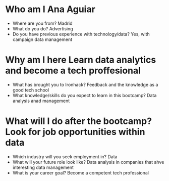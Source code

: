 # Who am I Ana Aguiar

* Where are you from? Madrid
* What do you do? Advertising
* Do you have previous experience with technology/data? Yes, with campaign data management

# Why am I here Learn data analytics and become a tech proffesional

* What has brought you to Ironhack? Feedback and the knowledge as a good tech school
* What knowledge/skills do you expect to learn in this bootcamp? Data analysis anad management

# What will I do after the bootcamp? Look for job opportunities within data

* Which industry will you seek employment in? Data
* What will your future role look like? Data analysis in companies that  ahve interesting data management
* What is your career goal? Become a competent tech professional